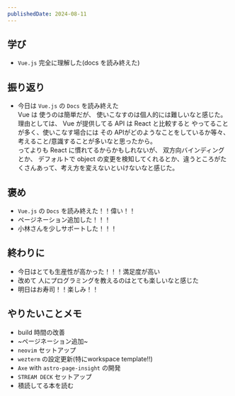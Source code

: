 ```yaml
---
publishedDate: 2024-08-11
---
```


## 学び
- `Vue.js` 完全に理解した(docs を読み終えた)

## 振り返り
- 今日は `Vue.js` の `Docs` を読み終えた  
Vue は 使うのは簡単だが、 使いこなすのは個人的には難しいなと感じた。  
理由としては、 Vue が提供してる API は React と比較すると やってることが多く、使いこなす場合には その APIがどのようなことをしているか等々、 考えること/意識することが多いなと思ったから。  
ってよりも React に慣れてるからかもしれないが、 双方向バインディングとか、 デフォルトで object の変更を検知してくれるとか、違うところがたくさんあって、考え方を変えないといけないなと感じた。

## 褒め
- `Vue.js` の `Docs` を読み終えた！！偉い！！
- ページネーション追加した！！！
- 小林さんを少しサポートした！！！

## 終わりに
- 今日はとても生産性が高かった！！！満足度が高い
- 改めて 人にプログラミングを教えるのはとても楽しいなと感じた
- 明日はお寿司！！楽しみ！！

## やりたいことメモ
- build 時間の改善
- ~ページネーション追加~
- `neovim` セットアップ
- `wezterm` の設定更新(特にworkspace template!!)
- `Axe` with `astro-page-insight` の開発
- `STREAM DECK` セットアップ
- 積読してる本を読む
